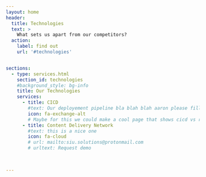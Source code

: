 ```yaml
---
layout: home
header:
  title: Technologies
  text: >
    What sets us apart from our competitors?
  action:
    label: find out
    url: '#technologies'


sections:
  - type: services.html
    section_id: technologies
    #background_style: bg-info
    title: Our Technologies
    services:
      - title: CICD
        #text: Our deployement pipeline bla blah blah aaron please fill something here haha
        icon: fa-exchange-alt
        # Maybe for this we could make a cool page that shows cicd vs regular deployment? like an animation of a timeline how much better cicd is?
      - title: Content Delivery Network
        #text: this is a nice one
        icon: fa-cloud
        # url: mailto:siu.solutions@protonmail.com
        # urltext: Request demo
     


---
```

